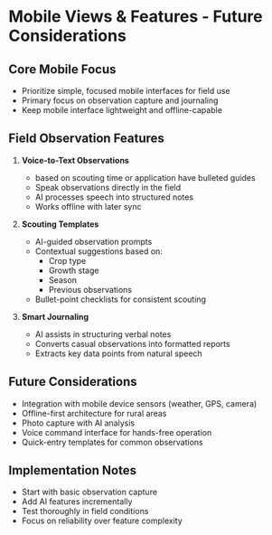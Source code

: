 # Mobile Views & Features - Future Considerations

## Core Mobile Focus
- Prioritize simple, focused mobile interfaces for field use
- Primary focus on observation capture and journaling
- Keep mobile interface lightweight and offline-capable

## Field Observation Features
1. **Voice-to-Text Observations**
   - based on scouting time or application have bulleted guides
   - Speak observations directly in the field
   - AI processes speech into structured notes
   - Works offline with later sync

2. **Scouting Templates**
   - AI-guided observation prompts
   - Contextual suggestions based on:
     - Crop type
     - Growth stage
     - Season
     - Previous observations
   - Bullet-point checklists for consistent scouting

3. **Smart Journaling**
   - AI assists in structuring verbal notes
   - Converts casual observations into formatted reports
   - Extracts key data points from natural speech

## Future Considerations
- Integration with mobile device sensors (weather, GPS, camera)
- Offline-first architecture for rural areas
- Photo capture with AI analysis
- Voice command interface for hands-free operation
- Quick-entry templates for common observations

## Implementation Notes
- Start with basic observation capture
- Add AI features incrementally
- Test thoroughly in field conditions
- Focus on reliability over feature complexity 